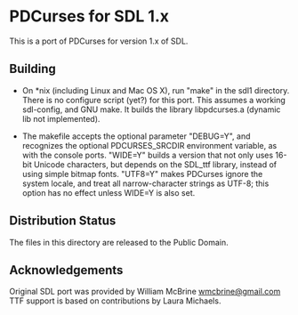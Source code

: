 PDCurses for SDL 1.x
====================

This is a port of PDCurses for version 1.x of SDL.


Building
--------

- On *nix (including Linux and Mac OS X), run "make" in the sdl1
  directory. There is no configure script (yet?) for this port. This
  assumes a working sdl-config, and GNU make. It builds the library 
  libpdcurses.a (dynamic lib not implemented).

- The makefile accepts the optional parameter "DEBUG=Y", and recognizes
  the optional PDCURSES_SRCDIR environment variable, as with the console
  ports. "WIDE=Y" builds a version that not only uses 16-bit Unicode
  characters, but depends on the SDL_ttf library, instead of using
  simple bitmap fonts. "UTF8=Y" makes PDCurses ignore the system locale,
  and treat all narrow-character strings as UTF-8; this option has no
  effect unless WIDE=Y is also set.


Distribution Status
-------------------

The files in this directory are released to the Public Domain.


Acknowledgements
----------------

Original SDL port was provided by William McBrine <wmcbrine@gmail.com>
TTF support is based on contributions by Laura Michaels.
